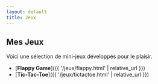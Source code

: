 ```yaml
---
layout: default
title: Jeux
---
```


## Mes Jeux

Voici une sélection de mini-jeux développés pour le plaisir.

* [**Flappy Game**]({{ '/jeux/flappy.html' | relative_url }})
* [**Tic-Tac-Toe**]({{ '/jeux/tictactoe.html' | relative_url }})
